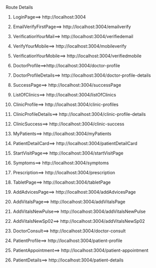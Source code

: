 Route Details


1. LoginPage==>  http://localhost:3004

2. EmailVerifyFirstPage==> http://localhost:3004/emailverify

3. VerificationYourMail==>  http://localhost:3004/verifiedemail

4.  VerifyYourMobile==>  http://localhost:3004/mobileverify

5. VerificationYourMobile==> http://localhost:3004/verifiedmobile



6. DoctorProfile==>http://localhost:3004/doctor-profile

7. DoctorProfileDetails==> http://localhost:3004/doctor-profile-details

8. SuccessPage==> http://localhost:3004/successPage



9. ListOfClinics==> http://localhost:3004/listOfClinics

10. ClinicProfile==> http://localhost:3004/clinic-profiles

11. ClinicProfileDetails==> http://localhost:3004/clinic-profile-details

12. ClinicSuccess==> http://localhost:3004/clinic-success



13. MyPatients==>  http://localhost:3004/myPatients

14. PatientDetailCard==> http://localhost:3004/patientDetailCard

15. StartVisitPage==> http://localhost:3004/startVisitPage

16. Symptoms==>  http://localhost:3004/symptoms

17.  Prescription==>  http://localhost:3004/prescription

18. TabletPage==> http://localhost:3004/tabletPage

19. AddAdvicesPage==>  http://localhost:3004/addAdvicesPage

20. AddVitalsPage==> http://localhost:3004/addVitalsPage

21. AddVitalsNewPulse==>  http://localhost:3004/addVitalsNewPulse

22.  AddVitalsNewSp02==>  http://localhost:3004/addVitalsNewSp02




23. DoctorConsult==>  http://localhost:3004/doctor-consult

24. PatientProfile==>  http://localhost:3004/patient-profile




25. PatientAppointment==>  http://localhost:3004/patient-appointment

26. PatientDetails==>  http://localhost:3004/patient-details

